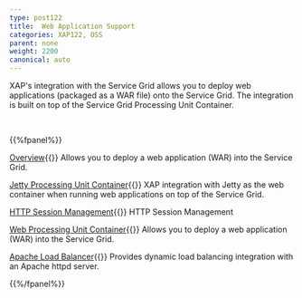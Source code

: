 ```yaml
---
type: post122
title:  Web Application Support
categories: XAP122, OSS
parent: none
weight: 2200
canonical: auto
---
```




XAP's integration with the Service Grid allows you to deploy web applications (packaged as a WAR file) onto the Service Grid. The integration is built on top of the Service Grid Processing Unit Container.


<br>

{{%fpanel%}}

[Overview](./web-application-support-overview.html){{<wbr>}}
Allows you to deploy a web application (WAR) into the Service Grid.

[Jetty Processing Unit Container](./web-jetty-processing-unit-container.html){{<wbr>}}
XAP integration with Jetty as the web container when running web applications on top of the Service Grid.

[HTTP Session Management](./http-session-management.html){{<wbr>}}
HTTP Session Management

[Web Processing Unit Container](./web-processing-unit-container.html){{<wbr>}}
Allows you to deploy a web application (WAR) into the Service Grid.

[Apache Load Balancer](./apache-load-balancer-agent.html){{<wbr>}}
Provides dynamic load balancing integration with an Apache httpd server.


{{%/fpanel%}}

